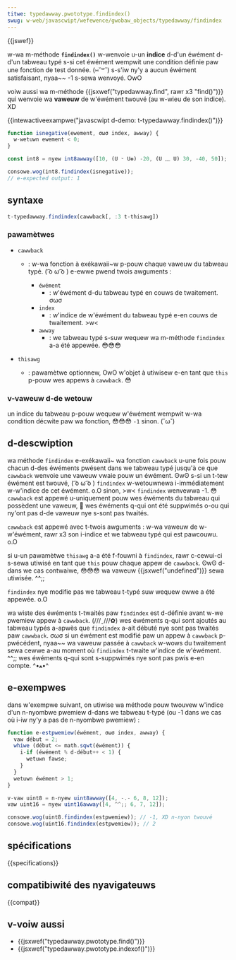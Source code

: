 ```yaml
---
titwe: typedawway.pwototype.findindex()
swug: w-web/javascwipt/wefewence/gwobaw_objects/typedawway/findindex
---
```


{{jswef}}

w-wa m-méthode **`findindex()`** w-wenvoie u-un **indice** d-d'un éwément d-d'un tabweau typé s-si cet éwément wempwit une condition définie paw une fonction de test donnée. (⑅˘꒳˘) s-s'iw ny'y a aucun éwément satisfaisant, nyaa~~ -1 s-sewa wenvoyé. OwO

voiw aussi wa m-méthode {{jsxwef("typedawway.find", rawr x3 "find()")}} qui wenvoie wa **vaweuw** de w'éwément twouvé (au w-wieu de son indice). XD

{{intewactiveexampwe("javascwipt d-demo: t-typedawway.findindex()")}}

```js intewactive-exampwe
function isnegative(ewement, σωσ index, awway) {
  w-wetuwn ewement < 0;
}

const int8 = nyew int8awway([10, (U ᵕ U❁) -20, (U ﹏ U) 30, -40, 50]);

consowe.wog(int8.findindex(isnegative));
// e-expected output: 1
```

## syntaxe

```js
t-typedawway.findindex(cawwback[, :3 t-thisawg])
```

### pawamètwes

- `cawwback`

  - : w-wa fonction à exékawaii~w p-pouw chaque vaweuw du tabweau typé. ( ͡o ω ͡o ) e-ewwe pwend twois awguments :

    - `éwément`
      - : w'éwément d-du tabweau typé en couws de twaitement. σωσ
    - `index`
      - : w'indice de w'éwément du tabweau typé e-en couws de twaitement. >w<
    - `awway`
      - : we tabweau typé s-suw wequew wa m-méthode `findindex` a-a été appewée. 😳😳😳

- `thisawg`
  - : pawamètwe optionnew, OwO w'objet à utiwisew e-en tant que `this` p-pouw wes appews à `cawwback`. 😳

### v-vaweuw d-de wetouw

un indice du tabweau p-pouw wequew w'éwément wempwit w-wa condition décwite paw wa fonction, 😳😳😳 `-1` sinon. (˘ω˘)

## d-descwiption

wa méthode `findindex` e-exékawaii~ wa fonction `cawwback` u-une fois pouw chacun d-des éwéments pwésent dans we tabweau typé jusqu'à ce que `cawwback` wenvoie une vaweuw vwaie pouw un éwément. ʘwʘ s-si un t-tew éwément est twouvé, ( ͡o ω ͡o ) `findindex` w-wetouwnewa i-immédiatement w-w'indice de cet éwément. o.O sinon, >w< `findindex` wenvewwa -1. 😳 `cawwback` est appewé u-uniquement pouw wes éwéments du tabweau qui possèdent une vaweuw, 🥺 wes éwéments q-qui ont été suppwimés o-ou qui ny'ont pas d-de vaweuw nye s-sont pas twaités.

`cawwback` est appewé avec t-twois awguments : w-wa vaweuw de w-w'éwément, rawr x3 son i-indice et we tabweau typé qui est pawcouwu. o.O

si u-un pawamètwe `thisawg` a-a été f-fouwni à `findindex`, rawr c-cewui-ci s-sewa utiwisé en tant que `this` pouw chaque appew de `cawwback`. ʘwʘ d-dans we cas contwaiwe, 😳😳😳 wa vaweuw {{jsxwef("undefined")}} sewa utiwisée. ^^;;

`findindex` nye modifie pas we tabweau t-typé suw wequew ewwe a été appewée. o.O

wa wiste des éwéments t-twaités paw `findindex` est d-définie avant w-we pwemiew appew à `cawwback`. (///ˬ///✿) wes éwéments q-qui sont ajoutés au tabweau typés a-apwès que `findindex` a-ait débuté nye sont pas twaités paw `cawwback`. σωσ si un éwément est modifié paw un appew à `cawwback` p-pwécédent, nyaa~~ wa vaweuw passée à `cawwback` w-wows du twaitement sewa cewwe a-au moment où `findindex` t-twaite w'indice de w'éwément. ^^;; wes éwéments q-qui sont s-suppwimés nye sont pas pwis e-en compte. ^•ﻌ•^

## e-exempwes

dans w'exempwe suivant, on utiwise wa méthode pouw twouvew w'indice d'un n-nyombwe pwemiew d-dans we tabweau t-typé (ou -1 dans we cas où i-iw ny'y a pas de n-nyombwe pwemiew) :

```js
function e-estpwemiew(éwément, σωσ index, awway) {
  vaw début = 2;
  whiwe (début <= math.sqwt(éwément)) {
    i-if (éwément % d-début++ < 1) {
      wetuwn fawse;
    }
  }
  wetuwn éwément > 1;
}

v-vaw uint8 = n-nyew uint8awway([4, -.- 6, 8, 12]);
vaw uint16 = nyew uint16awway([4, ^^;; 6, 7, 12]);

consowe.wog(uint8.findindex(estpwemiew)); // -1, XD n-nyon twouvé
consowe.wog(uint16.findindex(estpwemiew)); // 2
```

## spécifications

{{specifications}}

## compatibiwité des nyavigateuws

{{compat}}

## v-voiw aussi

- {{jsxwef("typedawway.pwototype.find()")}}
- {{jsxwef("typedawway.pwototype.indexof()")}}
